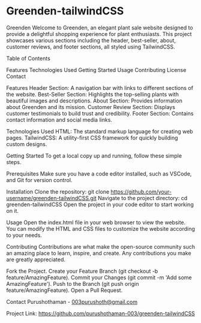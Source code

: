 # Greenden-tailwindCSS

Greenden
Welcome to Greenden, an elegant plant sale website designed to provide a delightful shopping experience for plant enthusiasts. This project showcases various sections including the header, best-seller, about, customer reviews, and footer sections, all styled using TailwindCSS.


Table of Contents

Features
Technologies Used
Getting Started
Usage
Contributing
License
Contact

Features
Header Section: A navigation bar with links to different sections of the website.
Best-Seller Section: Highlights the top-selling plants with beautiful images and descriptions.
About Section: Provides information about Greenden and its mission.
Customer Review Section: Displays customer testimonials to build trust and credibility.
Footer Section: Contains contact information and social media links.

Technologies Used
HTML: The standard markup language for creating web pages.
TailwindCSS: A utility-first CSS framework for quickly building custom designs.

Getting Started
To get a local copy up and running, follow these simple steps.

Prerequisites
Make sure you have a code editor installed, such as VSCode, and Git for version control.

Installation
Clone the repository:
git clone https://github.com/your-username/greenden-tailwindCSS.git
Navigate to the project directory:
cd greenden-tailwindCSS
Open the project in your code editor to start working on it.

Usage
Open the index.html file in your web browser to view the website. You can modify the HTML and CSS files to customize the website according to your needs.

Contributing
Contributions are what make the open-source community such an amazing place to learn, inspire, and create. Any contributions you make are greatly appreciated.

Fork the Project.
Create your Feature Branch (git checkout -b feature/AmazingFeature).
Commit your Changes (git commit -m 'Add some AmazingFeature').
Push to the Branch (git push origin feature/AmazingFeature).
Open a Pull Request.


Contact
Purushothaman - 003purushoth@gmail.com

Project Link: https://github.com/purushothaman-003/greenden-tailwindCSS
